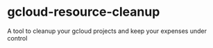 # gcloud-resource-cleanup
A tool to cleanup your gcloud projects and keep your expenses under control

